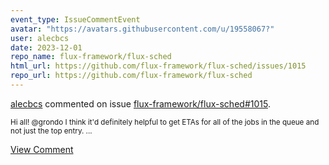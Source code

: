 ```yaml
---
event_type: IssueCommentEvent
avatar: "https://avatars.githubusercontent.com/u/19558067?"
user: alecbcs
date: 2023-12-01
repo_name: flux-framework/flux-sched
html_url: https://github.com/flux-framework/flux-sched/issues/1015
repo_url: https://github.com/flux-framework/flux-sched
---
```


<a href='https://github.com/alecbcs' target='_blank'>alecbcs</a> commented on issue <a href='https://github.com/flux-framework/flux-sched/issues/1015' target='_blank'>flux-framework/flux-sched#1015</a>.

<small>Hi all! @grondo I think it'd definitely helpful to get ETAs for all of the jobs in the queue and not just the top entry....</small>

<a href='https://github.com/flux-framework/flux-sched/issues/1015' target='_blank'>View Comment</a>
